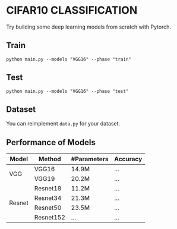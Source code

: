 <h1> CIFAR10 CLASSIFICATION </h1>

Try building some deep learning models from scratch with Pytorch.

<h2> Train </h2>

```
python main.py --models "VGG16" --phase "train"
```

<h2> Test </h2>

```
python main.py --models "VGG16" --phase "test"
```

<h2> Dataset </h2>

You can reimplement `data.py` for your dataset. 

<h2> Performance of  Models </h2>

<table style="undefined;table-layout: fixed; width: 900px">


<thead>
  <tr>
    <th rowspan="2">Model</th>
    <th rowspan="2">Method</th>
    <th rowspan="2">#Parameters</th>
    <th rowspan="2">Accuracy</th>
  </tr>
</thead>
<tbody>
  <tr>
    <td rowspan="2">VGG</td>
    <td>VGG16</td>
    <td>14.9M</td>
    <td>...</td>
  </tr>
  <tr>
    <td>VGG19</td>
    <td>20.2M</td>
    <td>...</td>
  </tr>
  
  <tr>
    <td rowspan="4">Resnet</td>
    <td>Resnet18</td>
    <td>11.2M</td>
    <td>...</td>
  </tr>
  <tr>
    <td>Resnet34</td>
    <td>21.3M</td>
    <td>...</td>
  </tr>
  <tr>
    <td>Resnet50</td>
    <td>23.5M</td>
    <td>...</td>
  </tr>
  <tr>
    <td>Resnet152</td>
    <td>...</td>
    <td>...</td>
  </tr>
</tbody>
</table>